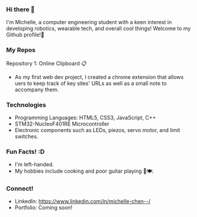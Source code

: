 ### Hi there 👋

I'm Michelle, a computer engineering student with a keen interest in developing robotics, wearable tech, and overall cool things! Welcome to my Github profile!🙌

### My Repos 
Repository 1: Online Clipboard 📋
- As my first web dev project, I created a chrome extension that allows uers to keep track of key sites' URLs as well as a small note to accompany them.

### Technologies
 - Programming Languages: HTML5, CSS3, JavaScript, C++
 - STM32-NucleoF401RE Microcontroller
 - Electronic components such as LEDs, piezos, servo motor, and limit switches.

### Fun Facts! :D
- I'm left-handed.
- My hobbies include cooking and poor guitar playing 🎸🍽️.

### Connect!
- LinkedIn: https://www.linkedin.com/in/michelle-chen--/
- Portfolio: Coming soon! 

<!--
**MicheC28/MicheC28** is a ✨ _special_ ✨ repository because its `README.md` (this file) appears on your GitHub profile.

Here are some ideas to get you started:

- 🔭 I’m currently working on ...
- 🌱 I’m currently learning ...
- 👯 I’m looking to collaborate on ...
- 🤔 I’m looking for help with ...
- 💬 Ask me about ...
- 📫 How to reach me: ...
- 😄 Pronouns: ...
- ⚡ Fun fact: ...
-->
